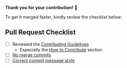 **Thank you for your contribution!** 🙌

To get it merged faster, kindly review the checklist below:

## Pull Request Checklist
- [ ] Reviewed the [Contributing Guidelines](https://github.com/UI5/renovate-config/blob/main/CONTRIBUTING.md#-contributing-code)
    + Especially the [How to Contribute](https://github.com/UI5/renovate-config/blob/main/CONTRIBUTING.md#how-to-contribute) section 
- [ ] [No merge commits](https://github.com/UI5/renovate-config/blob/main/docs/Guidelines.md#no-merge-commits)
- [ ] [Correct commit message style](https://github.com/UI5/renovate-config/blob/main/docs/Guidelines.md#commit-message-style)
